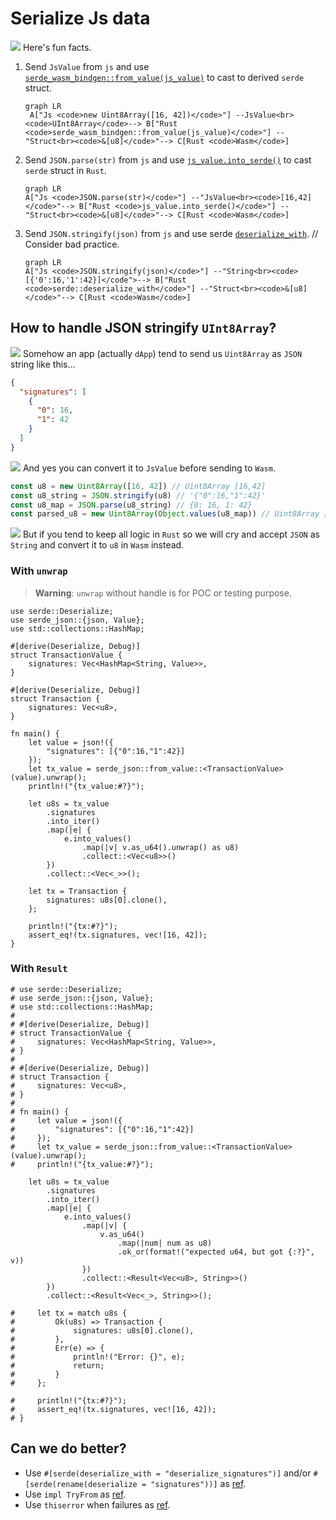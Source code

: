 # Serialize Js data

![](/assets/kat.png) Here's fun facts.

1. Send `JsValue` from `js` and use [`serde_wasm_bindgen::from_value(js_value)`](https://rustwasm.github.io/wasm-bindgen/reference/arbitrary-data-with-serde.html#receive-it-from-javascript-with-serde_wasm_bindgenfrom_value) to cast to derived `serde` struct.

   ```mermaid
   graph LR
    A["Js <code>new Uint8Array([16, 42])</code>"] --JsValue<br><code>UInt8Array</code>--> B["Rust <code>serde_wasm_bindgen::from_value(js_value)</code>"] --"Struct<br><code>&[u8]</code>"--> C[Rust <code>Wasm</code>]
   ```

2. Send `JSON.parse(str)` from `js` and use [`js_value.into_serde()`](https://rustwasm.github.io/wasm-bindgen/reference/arbitrary-data-with-serde.html#an-alternative-approach---using-json) to cast `serde` struct in `Rust`.

   ```mermaid
   graph LR
   A["Js <code>JSON.parse(str)</code>"] --"JsValue<br><code>[16,42]</code>"--> B["Rust <code>js_value.into_serde()</code>"] --"Struct<br><code>&[u8]</code>"--> C[Rust <code>Wasm</code>]
   ```

3. Send `JSON.stringify(json)` from `js` and use serde [`deserialize_with`](https://serde.rs/stream-array.html). // Consider bad practice.

   ```mermaid
   graph LR
   A["Js <code>JSON.stringify(json)</code>"] --"String<br><code>[{'0':16,'1':42}]</code">--> B["Rust <code>serde::deserialize_with</code>"] --"Struct<br><code>&[u8]</code>"--> C[Rust <code>Wasm</code>]
   ```

## How to handle JSON stringify `UInt8Array`?

![](/assets/kat.png) Somehow an app (actually `dApp`) tend to send us `Uint8Array` as `JSON` string like this...

```json
{
  "signatures": [
    {
      "0": 16,
      "1": 42
    }
  ]
}
```

![](/assets/kat.png) And yes you can convert it to `JsValue` before sending to `Wasm`.

```js
const u8 = new Uint8Array([16, 42]) // Uint8Array [16,42]
const u8_string = JSON.stringify(u8) // '{"0":16,"1":42}'
const u8_map = JSON.parse(u8_string) // {0: 16, 1: 42}
const parsed_u8 = new Uint8Array(Object.values(u8_map)) // Uint8Array [16,42]
```

![](/assets/kat.png) But if you tend to keep all logic in `Rust` so we will cry and accept `JSON` as `String` and convert it to `u8` in `Wasm` instead.

### With `unwrap`

> **Warning**: `unwrap` without handle is for POC or testing purpose.

```rust,editable,edition2021
use serde::Deserialize;
use serde_json::{json, Value};
use std::collections::HashMap;

#[derive(Deserialize, Debug)]
struct TransactionValue {
    signatures: Vec<HashMap<String, Value>>,
}

#[derive(Deserialize, Debug)]
struct Transaction {
    signatures: Vec<u8>,
}

fn main() {
    let value = json!({
        "signatures": [{"0":16,"1":42}]
    });
    let tx_value = serde_json::from_value::<TransactionValue>(value).unwrap();
    println!("{tx_value:#?}");

    let u8s = tx_value
        .signatures
        .into_iter()
        .map(|e| {
            e.into_values()
                .map(|v| v.as_u64().unwrap() as u8)
                .collect::<Vec<u8>>()
        })
        .collect::<Vec<_>>();

    let tx = Transaction {
        signatures: u8s[0].clone(),
    };

    println!("{tx:#?}");
    assert_eq!(tx.signatures, vec![16, 42]);
}
```

### With `Result`

```rust,edition2021
# use serde::Deserialize;
# use serde_json::{json, Value};
# use std::collections::HashMap;
#
# #[derive(Deserialize, Debug)]
# struct TransactionValue {
#     signatures: Vec<HashMap<String, Value>>,
# }
#
# #[derive(Deserialize, Debug)]
# struct Transaction {
#     signatures: Vec<u8>,
# }
#
# fn main() {
#     let value = json!({
#         "signatures": [{"0":16,"1":42}]
#     });
#     let tx_value = serde_json::from_value::<TransactionValue>(value).unwrap();
#     println!("{tx_value:#?}");

    let u8s = tx_value
        .signatures
        .into_iter()
        .map(|e| {
            e.into_values()
                .map(|v| {
                    v.as_u64()
                        .map(|num| num as u8)
                        .ok_or(format!("expected u64, but got {:?}", v))
                })
                .collect::<Result<Vec<u8>, String>>()
        })
        .collect::<Result<Vec<_>, String>>();

#     let tx = match u8s {
#         Ok(u8s) => Transaction {
#             signatures: u8s[0].clone(),
#         },
#         Err(e) => {
#             println!("Error: {}", e);
#             return;
#         }
#     };

#     println!("{tx:#?}");
#     assert_eq!(tx.signatures, vec![16, 42]);
# }
```

## Can we do better?

- Use `#[serde(deserialize_with = "deserialize_signatures")]` and/or `#[serde(rename(deserialize = "signatures"))]` as [ref](https://serde.rs/stream-array.html).
- Use `impl TryFrom` as [ref](https://doc.rust-lang.org/rust-by-example/conversion/try_from_try_into.html).
- Use `thiserror` when failures as [ref](https://docs.rs/thiserror/latest/thiserror/).
